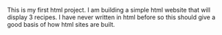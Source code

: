 This is my first html project. I am building a simple html website that will display 3 recipes. I have never written in html before so this should give a good basis of how html sites are built.
